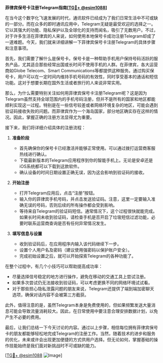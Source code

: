 **菲律宾保号卡注册Telegram指南[[TG💪+ @esim1088](https://t.me/s/esim1088)]**

在当今这个数字化飞速发展的时代，通讯软件已经成为了我们日常生活中不可或缺的一部分。而在众多的即时通讯应用中，Telegram无疑是最受欢迎的选择之一。它以其强大的功能、隐私保护以及全球化的支持而闻名，吸引了无数用户。不过，对于许多生活在菲律宾的人来说，如何使用本地保号卡成功注册Telegram却成了一道难题。今天，我们就来详细讲解一下菲律宾保号卡注册Telegram的具体步骤和注意事项。

首先，我们需要了解什么是保号卡。保号卡是一种帮助手机用户保持号码活跃的服务产品，尤其适合那些经常出国或长时间不使用手机的人群。在菲律宾，各大运营商如Globe Telecom、Smart Communications等都提供这种服务。通过购买保号卡，用户可以在一定时间内维持手机号码的有效性，同时享受基本的通话和短信功能。这对于想要长期在国外生活或者旅行的人来说非常实用。

那么，为什么需要特别关注如何用菲律宾保号卡注册Telegram呢？这是因为Telegram虽然支持全球范围内的手机号码注册，但并不是所有的国家和地区都能顺利实现这一过程。特别是在一些信号较差或者网络环境复杂的地区，可能会遇到验证码接收失败的问题。而菲律宾作为一个海岛国家，部分地区确实存在这样的情况。因此，掌握正确的注册方法显得尤为重要。

接下来，我们将详细介绍具体的注册流程：

1. **准备阶段**
   - 首先确保你的保号卡已经激活并能够正常使用。可以通过拨打运营商客服热线进行确认。
   - 下载最新版本的Telegram应用程序到你的智能手机上。无论是安卓还是iOS系统都可以下载到这款软件。
   - 确认设备的时间日期设置正确无误，因为这会影响到验证码的接收。

2. **开始注册**
   - 打开Telegram应用后，点击“注册”按钮。
   - 输入你的菲律宾手机号码，并点击发送验证码。注意，这里一定要输入准确无误的号码，否则后续的所有操作都会受到影响。
   - 等待来自Telegram的验证码短信。通常情况下，这个过程很快就能完成。如果长时间未收到验证码，请检查手机是否开启了垃圾短信过滤功能，必要时联系运营商查询是否有任何异常情况发生。

3. **填写信息与设置**
   - 收到验证码后，在应用程序内输入该代码继续下一步。
   - 设置个人用户名及密码（建议使用强密码以保护账户安全）。
   - 完成初始设置之后，就可以开始探索Telegram的各种功能了。

在整个过程中，有几个小技巧可以帮助提高成功率：
- 尽量选择信号稳定的地方进行操作，避免在移动的交通工具上尝试注册。
- 如果多次尝试仍无法接收到验证码，可以考虑更换不同的网络环境试试看。
- 对于那些担心隐私泄露问题的朋友来说，Telegram还提供了端到端加密聊天选项，确保对话内容不会被第三方截获。

此外，值得注意的是，虽然Telegram本身是免费使用的，但如果频繁发送大量消息可能会导致流量消耗较大。因此，在日常使用中要注意合理安排数据计划，以免产生不必要的费用。

最后，让我们总结一下今天讨论的内容。通过以上步骤，相信每位拥有菲律宾保号卡的朋友都能够轻松地完成Telegram的注册工作。当然，随着技术的进步和服务的优化，未来或许会出现更加便捷的方式供用户选择。但无论如何，掌握基础的操作技能始终是我们面对新挑战时不可或缺的能力。

[[TG💪+ @esim1088](https://t.me/s/esim1088) ![Image](https://i.postimg.cc/4NQfJmqS/Snipaste-2025-05-13-00-14-12.png)]